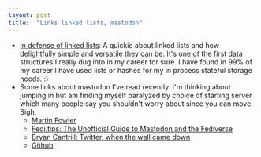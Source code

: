 ```yaml
---
layout: post
title:  "Links linked lists, mastodon"
---
```


* [In defense of linked lists](http://antirez.com/news/138): A quickie about linked lists and how delightfully simple and versatile they can be. It's one of the first data structures I really dug into in my career for sure. I have found in 99% of my career I have used lists or hashes for my in process stateful storage needs. :)
* Some links about mastodon I've read recently. I'm thinking about jumping in but am finding myself paralyzed by choice of starting server which many people say you shouldn't worry about since you can move. Sigh.
  * [Martin Fowler](https://martinfowler.com/articles/exploring-mastodon.html)
  * [Fedi.tips: The Unofficial Guide to Mastodon and the Fediverse](https://fedi.tips/mastodon-and-the-fediverse-beginners-start-here/)
  * [Bryan Cantrill: Twitter, when the wall came down](http://dtrace.org/blogs/bmc/2022/11/05/twitter-when-the-wall-came-down/)
  * [Github](https://github.com/mastodon/mastodon.git)
